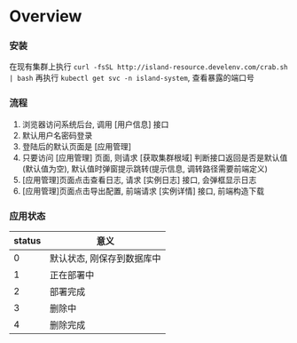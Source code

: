 
# Overview

### 安装

在现有集群上执行
`curl -fsSL http://island-resource.develenv.com/crab.sh | bash`
再执行
`kubectl get svc -n island-system`, 查看暴露的端口号

### 流程

1. 浏览器访问系统后台, 调用 [用户信息] 接口
2. 默认用户名密码登录
3. 登陆后的默认页面是 [应用管理]
4. 只要访问 [应用管理] 页面, 则请求 [获取集群根域] 判断接口返回是否是默认值(默认值为空), 默认值时弹窗提示跳转(提示信息, 调转路径需要前端定义)
5. [应用管理]页面点击查看日志, 请求 [实例日志] 接口, 会弹框显示日志
6. [应用管理]页面点击导出配置, 前端请求 [实例详情] 接口, 前端构造下载


### 应用状态

|  status   | 意义  |
|  ----  | ----  |
| 0  | 默认状态, 刚保存到数据库中 |
| 1  | 正在部署中 |
| 2  | 部署完成 |
| 3  | 删除中 |
| 4  | 删除完成 |
